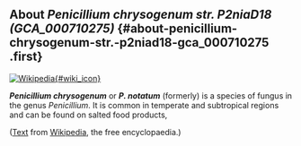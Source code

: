 About *Penicillium chrysogenum str. P2niaD18 (GCA\_000710275)* {#about-penicillium-chrysogenum-str.-p2niad18-gca_000710275 .first}
--------------------------------------------------------------

[![Wikipedia](/img/wikipedia_logo_v2_en.png){#wiki_icon}](http://en.wikipedia.org/wiki/Penicillium_chrysogenum)

***Penicillium chrysogenum*** or ***P. notatum*** (formerly) is a
species of fungus in the genus *Penicillium*. It is common in temperate
and subtropical regions and can be found on salted food products,

([Text](http://en.wikipedia.org/wiki/Penicillium_chrysogenum) from
[Wikipedia](http://en.wikipedia.org/), the free encyclopaedia.)
